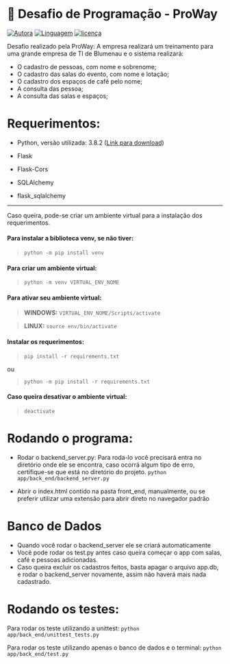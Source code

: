 [autor-link]:https://img.shields.io/badge/Autora-Cristina%20de%20Souza%20e%20Silva-lightpink
[linguagem-link]:https://img.shields.io/badge/Linguagem-Python%20/%20JavaScript-lightpink
[licenca-link]:https://img.shields.io/badge/Licença-MIT-lightpink

# :memo: Desafio de Programação - ProWay

[![Autora][autor-link]](https://github.com/cristinadessilva)
[![Linguagem][linguagem-link]](https://www.python.org/)
[![licença][licenca-link]](https://github.com/cristinadessilva/desafio-PW/blob/main/LICENSE)

Desafio realizado pela ProWay:
A empresa realizará um treinamento para uma grande empresa de TI de Blumenau e o sistema realizará:
- O cadastro de pessoas, com nome e sobrenome;
- O cadastro das salas do evento, com nome e lotação;
- O cadastro dos espaços de café pelo nome;
- A consulta das pessoa;
- A consulta das salas e espaços;

# Requerimentos:  

- Python, versão utilizada: 3.8.2 (<a  href="https://www.python.org/downloads/">Link para download</a>)</li>

- Flask

- Flask-Cors

- SQLAlchemy

- flask_sqlalchemy

<hr>
 Caso queira, pode-se criar um ambiente virtual para a instalação dos requerimentos.
 
#### Para instalar a biblioteca venv, se não tiver:
>  `python -m pip install venv`

#### Para criar um ambiente virtual:
>  `python -m venv VIRTUAL_ENV_NOME` 

#### Para ativar seu ambiente virtual:
>  **WINDOWS:**  `VIRTUAL_ENV_NOME/Scripts/activate`

>  **LINUX:**  `source env/bin/activate`
  
#### Instalar os requerimentos:

>  `pip install -r requirements.txt`

ou

>`python -m pip install -r requirements.txt`

#### Caso queira desativar o ambiente virtual:
>  `deactivate`

  
#  Rodando o programa:

- Rodar o backend_server.py:
Para roda-lo você precisará entra no diretório onde ele se encontra, caso ocorrá algum tipo de erro, certifique-se que está no diretório do projeto. 
`python app/back_end/backend_server.py`

- Abrir o index.html contido na pasta front_end, manualmente, ou se preferir utilizar uma extensão para abrir direto no navegador padrão

# Banco de Dados
- Quando você rodar o backend_server ele se criará automaticamente 
- Você pode rodar os test.py antes caso queira começar o app com salas, café e pessoas adicionadas.
- Caso queira excluir os cadastros feitos, basta apagar o arquivo app.db, e rodar o backend_server novamente, assim não haverá mais nada cadastrado.

#  Rodando os testes:
Para rodar os teste utilizando a unittest:
  `python app/back_end/unittest_tests.py`
 
 Para rodar os teste utilizando apenas o banco de dados e o terminal:
  `python app/back_end/test.py`
